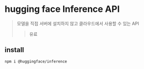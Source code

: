 # hugging face Inference API

> 모델을 직접 서버에 설치하지 않고 클라우드에서 사용할 수 있는 API
>
> > 유료

## install

```sh
npm i @huggingface/inference
```
